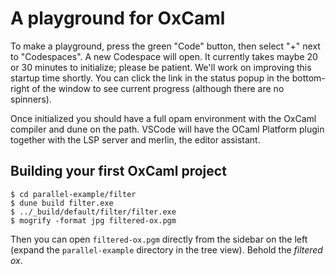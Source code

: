 # A playground for OxCaml

To make a playground, press the green "Code" button, then select "+" next to
"Codespaces".  A new Codespace will open.  It currently takes maybe 20 or 30
minutes to initialize; please be patient.  We'll work on improving this startup
time shortly.  You can click the link in the status popup in the bottom-right
of the window to see current progress (although there are no spinners).

Once initialized you should have a full opam environment with the OxCaml
compiler and dune on the path.  VSCode will have the OCaml Platform plugin
together with the LSP server and merlin, the editor assistant.

## Building your first OxCaml project

```shell
$ cd parallel-example/filter
$ dune build filter.exe
$ ../_build/default/filter/filter.exe
$ mogrify -format jpg filtered-ox.pgm
```

Then you can open `filtered-ox.pgm` directly from the sidebar on the left (expand the `parallel-example` directory in the tree view).  Behold the *filtered ox*.

